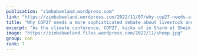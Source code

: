 ```yaml
---
publication: "zimbabweland.wordpress.com"
link: "https://zimbabweland.wordpress.com/2022/11/07/why-cop27-needs-a-more-sophisticated-debate-about-livestock-and-climate-change/"
title: "Why COP27 needs a more sophisticated debate about livestock and climate change"
excerpt: "As the climate conference, COP27, kicks of in Sharm el Sheik in Egypt debates about agriculture and land use will be centre stage. And amongst these discussions the role of livestock in the future …"
image: "https://zimbabweland.files.wordpress.com/2022/11/sheep.jpg"
group: con
rank: 7
---
```

